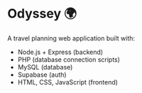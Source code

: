# Odyssey 🌍

A travel planning web application built with:
- Node.js + Express (backend)
- PHP (database connection scripts)
- MySQL (database)
- Supabase (auth)
- HTML, CSS, JavaScript (frontend)
